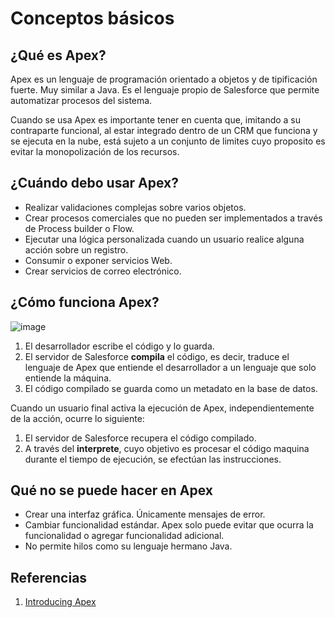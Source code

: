 # Conceptos básicos

## ¿Qué es Apex?

Apex es un lenguaje de programación orientado a objetos y de tipificación fuerte. Muy similar a Java. 
Es el lenguaje propio de Salesforce que permite automatizar procesos del sistema.

Cuando se usa Apex es importante tener en cuenta que, imitando a su contraparte funcional, al estar integrado dentro de un CRM que funciona y se ejecuta en
la nube, está sujeto a un conjunto de limites cuyo proposito es evitar la monopolización de los recursos. 

## ¿Cuándo debo usar Apex?

- Realizar validaciones complejas sobre varios objetos.
- Crear procesos comerciales que no pueden ser implementados a través de Process builder o Flow.
- Ejecutar una lógica personalizada cuando un usuario realice alguna acción sobre un registro. 
- Consumir o exponer servicios Web. 
- Crear servicios de correo electrónico.  

## ¿Cómo funciona Apex?

![image](https://user-images.githubusercontent.com/100179095/177459890-ccf0b760-e2ad-41a9-9cfa-886c4bffd30b.png)

1. El desarrollador escribe el código y lo guarda. 
2. El servidor de Salesforce **compila** el código, es decir, traduce el lenguaje de Apex que entiende el desarrollador a un lenguaje que solo entiende la máquina.  
3. El código compilado se guarda como un metadato en la base de datos. 

Cuando un usuario final activa la ejecución de Apex, independientemente de la acción, ocurre lo siguiente:

1. El servidor de Salesforce recupera el código compilado.
2. A través del **interprete**, cuyo objetivo es procesar el código maquina durante el tiempo de ejecución, se efectúan las instrucciones.  

## Qué no se puede hacer en Apex

- Crear una interfaz gráfica. Únicamente mensajes de error. 
- Cambiar funcionalidad estándar. Apex solo puede evitar que ocurra la funcionalidad o agregar funcionalidad adicional. 
- No permite hilos como su lenguaje hermano Java. 

## Referencias

1. [Introducing Apex](https://developer.salesforce.com/docs/atlas.en-us.apexcode.meta/apexcode/apex_intro.htm)


